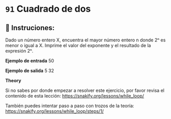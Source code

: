  # `91` Cuadrado de dos

## 📝 Instruciones:

Dado un número entero X, encuentra el mayor número entero n donde 2ⁿ es menor o igual a X. Imprime el valor del exponente y el resultado de la expresión 2ⁿ.

**Ejemplo de entrada**
50

**Ejemplo de salida**
5 32

**Theory**

Si no sabes por donde empezar a resolver este ejercicio, por favor revisa el contenido de esta lección:
https://snakify.org/lessons/while_loop/ 

También puedes intentar paso a paso con trozos de la teoría:
https://snakify.org/lessons/while_loop/steps/1/